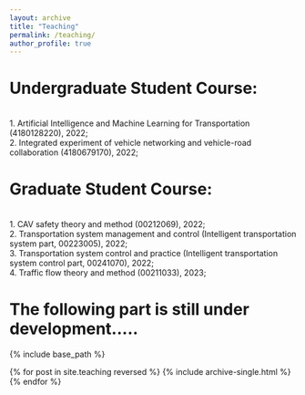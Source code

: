 ```yaml
---
layout: archive
title: "Teaching"
permalink: /teaching/
author_profile: true
---
```


# Undergraduate Student Course: 
<br>
1. Artificial Intelligence and Machine Learning for Transportation (4180128220), 2022;  <br>
2. Integrated experiment of vehicle networking and vehicle-road collaboration (4180679170), 2022;   <be>   


# Graduate Student Course: 
<br>
1. CAV safety theory and method (00212069), 2022; <br>
2. Transportation system management and control (Intelligent transportation system part, 00223005), 2022;  <br>
3. Transportation system control and practice (Intelligent transportation system control part, 00241070), 2022;  <br>
4. Traffic flow theory and method (00211033), 2023; <be>

  
The following part is still under development.....<br>
======
{% include base_path %}

{% for post in site.teaching reversed %}
  {% include archive-single.html %}
{% endfor %}
